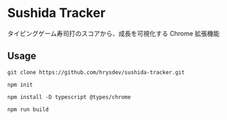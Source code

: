 # Sushida Tracker

タイピングゲーム寿司打のスコアから、成長を可視化する Chrome 拡張機能

## Usage

```
git clone https://github.com/hrysdev/sushida-tracker.git
```

```
npm init

npm install -D typescript @types/chrome

npm run build
```

<!--
node: v22.1.0
npm: v10.7.0
typescript: 5.4.5
-->
